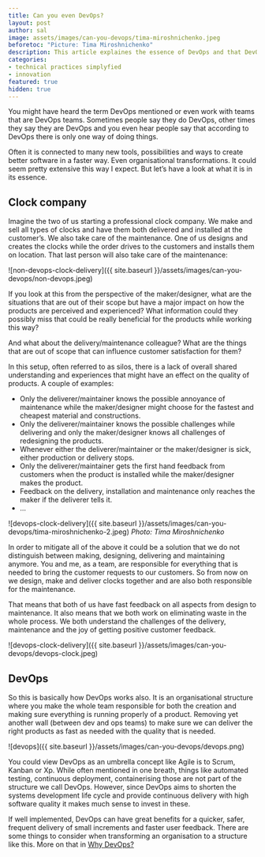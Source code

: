 ```yaml
---
title: Can you even DevOps?
layout: post
author: sal
image: assets/images/can-you-devops/tima-miroshnichenko.jpeg
beforetoc: "Picture: Tima Miroshnichenko"
description: This article explaines the essence of DevOps and that DevOps is nothing more than an organisational structure where teams are responsible for creating products and making sure that products are performing properly in order to pursue maximal customer satisfaction.
categories:
- technical practices simplyfied
- innovation
featured: true
hidden: true
---
```


You might have heard the term DevOps mentioned or even work with teams that are DevOps teams. Sometimes people say they do DevOps, other times they say they are DevOps and you even hear people say that according to DevOps there is only one way of doing things. 

Often it is connected to many new tools, possibilities and ways to create better software in a faster way. Even organisational transformations. It could seem pretty extensive this way I expect. But let’s have a look at what it is in its essence. 

## Clock company

Imagine the two of us starting a professional clock company. We make and sell all types of clocks and have them both delivered and installed at the customer’s. We also take care of the maintenance. One of us designs and creates the clocks while the order drives to the customers and installs them on location. That last person will also take care of the maintenance:

![non-devops-clock-delivery]({{ site.baseurl }}/assets/images/can-you-devops/non-devops.jpeg)

If you look at this from the perspective of the maker/designer, what are the situations that are out of their scope but have a major impact on how the products are perceived and experienced? What information could they possibly miss that could be really beneficial for the products while working this way?

And what about the delivery/maintenance colleague? What are the things that are out of scope that can influence customer satisfaction for them?


In this setup, often referred to as silos, there is a lack of overall shared understanding and experiences that might have an effect on the quality of products. A couple of examples: 

- Only the deliverer/maintainer knows the possible annoyance of maintenance while the maker/designer might choose for the fastest and cheapest material and constructions.
- Only the deliverer/maintainer knows the possible challenges while delivering and only the maker/designer knows all challenges of redesigning the products.
- Whenever either the deliverer/maintainer or the maker/designer is sick, either production or delivery stops. 
- Only the deliverer/maintainer gets the first hand feedback from customers when the product is installed while the maker/designer makes the product.
- Feedback on the delivery, installation and maintenance only reaches the maker if the deliverer tells it.
- ...

![devops-clock-delivery]({{ site.baseurl }}/assets/images/can-you-devops/tima-miroshnichenko-2.jpeg)
*Photo: Tima Miroshnichenko*

In order to mitigate all of the above it could be a solution that we do not distinguish between making, designing, delivering and maintaining anymore. You and me, as a team, are responsible for everything that is needed to bring the customer requests to our customers. 
So from now on we design, make and deliver clocks together and are also both responsible for the maintenance. 

That means that both of us have fast feedback on all aspects from design to maintenance. It also means that we both work on eliminating waste in the whole process. We both understand the challenges of the delivery, maintenance and the joy of getting positive customer feedback.

![devops-clock-delivery]({{ site.baseurl }}/assets/images/can-you-devops/devops-clock.jpeg)

## DevOps

So this is basically how DevOps works also. It is an organisational structure where you make the whole team responsible for both the creation and making sure everything is running properly of a product. Removing yet another wall (between dev and ops teams) to make sure we can deliver the right products as fast as needed with the quality that is needed.

![devops]({{ site.baseurl }}/assets/images/can-you-devops/devops.png)

You could view DevOps as an umbrella concept like Agile is to Scrum, Kanban or Xp. 
While often mentioned in one breath, things like automated testing, continuous deployment, containerising those are not part of the structure we call DevOps. However, since DevOps aims to shorten the systems development life cycle and provide continuous delivery with high software quality it makes much sense to invest in these.

If well implemented, DevOps can have great benefits for a quicker, safer, frequent delivery of small increments and faster user feedback. There are some things to consider when transforming an organisation to a structure like this. More on that in <a href="https://nielstalens.nl/2021/11/09/why-devops/" target="_blank">Why DevOps?</a>
